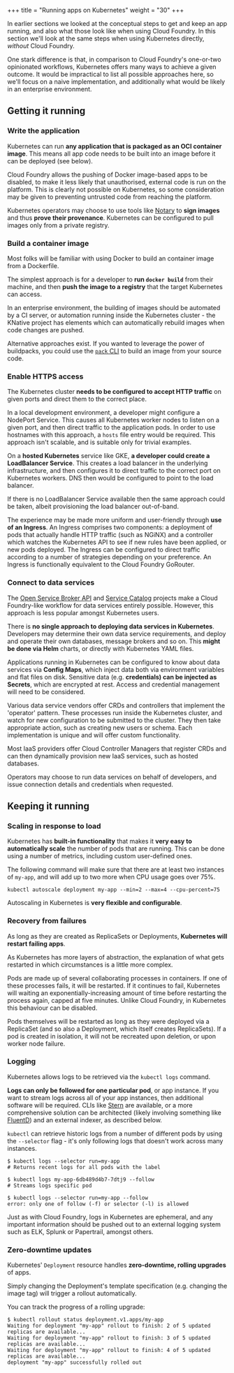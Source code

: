 +++
title = "Running apps on Kubernetes"
weight = "30"
+++

In earlier sections we looked at the conceptual steps to get and keep an app running, and also what those look like when using Cloud Foundry. In this section we'll look at the same steps when using Kubernetes directly, _without_ Cloud Foundry.

One stark difference is that, in comparison to Cloud Foundry's one-or-two opinionated workflows, Kubernetes offers many ways to achieve a given outcome. It would be impractical to list all possible approaches here, so we'll focus on a naive implementation, and additionally what would be likely in an enterprise environment.

## Getting it running

### Write the application

Kubernetes can run **any application that is packaged as an OCI container image**. This means all app code needs to be built into an image before it can be deployed (see below).

Cloud Foundry allows the pushing of Docker image-based apps to be disabled, to make it less likely that unauthorised, external code is run on the platform. This is clearly not possible on Kubernetes, so some consideration may be given to preventing untrusted code from reaching the platform.

Kubernetes operators may choose to use tools like [Notary](https://github.com/theupdateframework/notary) to **sign images** and thus **prove their provenance**. Kubernetes can be configured to pull images only from a private registry.

### Build a container image

Most folks will be familiar with using Docker to build an container image from a Dockerfile.

The simplest approach is for a developer to **run `docker build`** from their machine, and then **push the image to a registry** that the target Kubernetes can access.

In an enterprise environment, the building of images should be automated by a CI server, or automation running inside the Kubernetes cluster - the KNative project has elements which can automatically rebuild images when code changes are pushed.

Alternative approaches exist. If you wanted to leverage the power of buildpacks, you could use the [`pack` CLI](https://github.com/buildpacks/pack) to build an image from your source code.

### Enable HTTPS access

The Kubernetes cluster **needs to be configured to accept HTTP traffic** on given ports and direct them to the correct place.

In a local development environment, a developer might configure a NodePort Service. This causes all Kubernetes worker nodes to listen on a given port, and then direct traffic to the application pods. In order to use hostnames with this approach, a `hosts` file entry would be required. This approach isn't scalable, and is suitable only for trivial examples.

On a **hosted Kubernetes** service like GKE, **a developer could create a LoadBalancer Service**. This creates a load balancer in the underlying infrastructure, and then configures it to direct traffic to the correct port on Kubernetes workers. DNS then would be configured to point to the load balancer.

If there is no LoadBalancer Service available then the same approach could be taken, albeit provisioning the load balancer out-of-band.

The experience may be made more uniform and user-friendly through **use of an Ingress**. An Ingress comprises two components: a deployment of pods that actually handle HTTP traffic (such as NGiNX) and a controller which watches the Kubernetes API to see if new rules have been applied, or new pods deployed. The Ingress can be configured to direct traffic according to a number of strategies depending on your preference. An Ingress is functionally equivalent to the Cloud Foundry GoRouter.

### Connect to data services

The [Open Service Broker API](https://www.openservicebrokerapi.org/) and [Service Catalog](https://kubernetes.io/docs/concepts/extend-kubernetes/service-catalog/) projects make a Cloud Foundry-like workflow for data services entirely possible. However, this approach is less popular amongst Kubernetes users.

There is **no single approach to deploying data services in Kubernetes**. Developers may determine their own data service requirements, and deploy and operate their own databases, message brokers and so on. This **might be done via Helm** charts, or directly with Kubernetes YAML files.

Applications running in Kubernetes can be configured to know about data services via **Config Maps**, which inject data both via environment variables and flat files on disk. Sensitive data (e.g. **credentials) can be injected as Secrets**, which are encrypted at rest. Access and credential management will need to be considered.

Various data service vendors offer CRDs and controllers that implement the 'operator' pattern. These processes run inside the Kubernetes cluster, and watch for new configuration to be submitted to the cluster. They then take appropriate action, such as creating new users or schema. Each implementation is unique and will offer custom functionality.

Most IaaS providers offer Cloud Controller Managers that register CRDs and can then dynamically provision new IaaS services, such as hosted databases.

Operators may choose to run data services on behalf of developers, and issue connection details and credentials when requested.

## Keeping it running

### Scaling in response to load

Kubernetes has **built-in functionality** that makes it **very easy to automatically scale** the number of pods that are running. This can be done using a number of metrics, including custom user-defined ones.

The following command will make sure that there are at least two instances of `my-app`, and will add up to two more when CPU usage goes over 75%.

```terminal
kubectl autoscale deployment my-app --min=2 --max=4 --cpu-percent=75
```

Autoscaling in Kubernetes is **very flexible and configurable**.

### Recovery from failures

As long as they are created as ReplicaSets or Deployments, **Kubernetes will restart failing apps**.

As Kubernetes has more layers of abstraction, the explanation of what gets restarted in which circumstances is a little more complex.

Pods are made up of several collaborating processes in containers. If one of these processes fails, it will be restarted. If it continues to fail, Kubernetes will waiting an exponentially-increasing amount of time before restarting the process again, capped at five minutes. Unlike Cloud Foundry, in Kubernetes this behaviour can be disabled.

Pods themselves will be restarted as long as they were deployed via a ReplicaSet (and so also a Deployment, which itself creates ReplicaSets). If a pod is created in isolation, it will not be recreated upon deletion, or upon worker node failure.

### Logging

Kubernetes allows logs to be retrieved via the `kubectl logs` command.

**Logs can only be followed for one particular pod**, or app instance. If you want to stream logs across all of your app instances, then additional software will be required. CLIs like [Stern](https://github.com/wercker/stern) are available, or a more comprehensive solution can be architected (likely involving something like [FluentD](https://www.fluentd.org/)) and an external indexer, as described below.

`kubectl` can retrieve historic logs from a number of different pods by using the `--selector` flag - it's only following logs that doesn't work across many instances.

```terminal
$ kubectl logs --selector run=my-app
# Returns recent logs for all pods with the label

$ kubectl logs my-app-6db489d4b7-7dtj9 --follow
# Streams logs specific pod

$ kubectl logs --selector run=my-app --follow
error: only one of follow (-f) or selector (-l) is allowed
```

Just as with Cloud Foundry, logs in Kubernetes are ephemeral, and any important information should be pushed out to an external logging system such as ELK, Splunk or Papertrail, amongst others.

### Zero-downtime updates

Kubernetes' `Deployment` resource handles **zero-downtime, rolling upgrades** of apps.

Simply changing the Deployment's template specification (e.g. changing the image tag) will trigger a rollout automatically.

You can track the progress of a rolling upgrade:

```terminal
$ kubectl rollout status deployment.v1.apps/my-app
Waiting for deployment "my-app" rollout to finish: 2 of 5 updated replicas are available...
Waiting for deployment "my-app" rollout to finish: 3 of 5 updated replicas are available...
Waiting for deployment "my-app" rollout to finish: 4 of 5 updated replicas are available...
deployment "my-app" successfully rolled out
```
